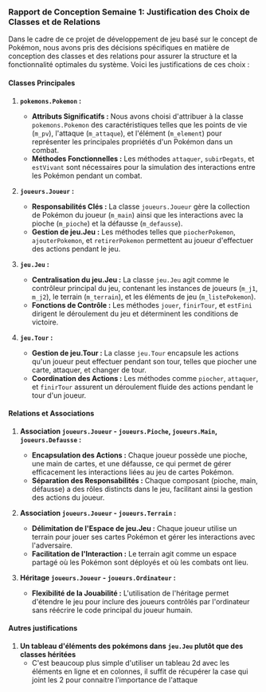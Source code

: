 ### Rapport de Conception Semaine 1: Justification des Choix de Classes et de Relations

Dans le cadre de ce projet de développement de jeu basé sur le concept de Pokémon, nous avons pris des décisions spécifiques en matière de conception des classes et des relations pour assurer la structure et la fonctionnalité optimales du système. Voici les justifications de ces choix :

#### Classes Principales

1. **`pokemons.Pokemon` :**
   - **Attributs Significatifs :** Nous avons choisi d'attribuer à la classe `pokemons.Pokemon` des caractéristiques telles que les points de vie (`m_pv`), l'attaque (`m_attaque`), et l'élément (`m_element`) pour représenter les principales propriétés d'un Pokémon dans un combat.
   - **Méthodes Fonctionnelles :** Les méthodes `attaquer`, `subirDegats`, et `estVivant` sont nécessaires pour la simulation des interactions entre les Pokémon pendant un combat.

2. **`joueurs.Joueur` :**
   - **Responsabilités Clés :** La classe `joueurs.Joueur` gère la collection de Pokémon du joueur (`m_main`) ainsi que les interactions avec la pioche (`m_pioche`) et la défausse (`m_defausse`).
   - **Gestion de jeu.Jeu :** Les méthodes telles que `piocherPokemon`, `ajouterPokemon`, et `retirerPokemon` permettent au joueur d'effectuer des actions pendant le jeu.

3. **`jeu.Jeu` :**
   - **Centralisation du jeu.Jeu :** La classe `jeu.Jeu` agit comme le contrôleur principal du jeu, contenant les instances de joueurs (`m_j1`, `m_j2`), le terrain (`m_terrain`), et les éléments de jeu (`m_listePokemon`).
   - **Fonctions de Contrôle :** Les méthodes `jouer`, `finirTour`, et `estFini` dirigent le déroulement du jeu et déterminent les conditions de victoire.

4. **`jeu.Tour` :**
   - **Gestion de jeu.Tour :** La classe `jeu.Tour` encapsule les actions qu'un joueur peut effectuer pendant son tour, telles que piocher une carte, attaquer, et changer de tour.
   - **Coordination des Actions :** Les méthodes comme `piocher`, `attaquer`, et `finirTour` assurent un déroulement fluide des actions pendant le tour d'un joueur.

#### Relations et Associations

1. **Association `joueurs.Joueur` - `joueurs.Pioche`, `joueurs.Main`, `joueurs.Defausse` :**
   - **Encapsulation des Actions :** Chaque joueur possède une pioche, une main de cartes, et une défausse, ce qui permet de gérer efficacement les interactions liées au jeu de cartes Pokémon.
   - **Séparation des Responsabilités :** Chaque composant (pioche, main, défausse) a des rôles distincts dans le jeu, facilitant ainsi la gestion des actions du joueur.

2. **Association `joueurs.Joueur` - `joueurs.Terrain` :**
   - **Délimitation de l'Espace de jeu.Jeu :** Chaque joueur utilise un terrain pour jouer ses cartes Pokémon et gérer les interactions avec l'adversaire.
   - **Facilitation de l'Interaction :** Le terrain agit comme un espace partagé où les Pokémon sont déployés et où les combats ont lieu.

3. **Héritage `joueurs.Joueur` - `joueurs.Ordinateur` :**
   - **Flexibilité de la Jouabilité :** L'utilisation de l'héritage permet d'étendre le jeu pour inclure des joueurs contrôlés par l'ordinateur sans réécrire le code principal du joueur humain.

#### Autres justifications

1. **Un tableau d'éléments des pokémons dans `jeu.Jeu` plutôt que des classes héritées**
    - C'est beaucoup plus simple d'utiliser un tableau 2d avec les éléments en ligne et en colonnes, il suffit de récupérer la case qui joint les 2 pour connaitre l'importance de l'attaque